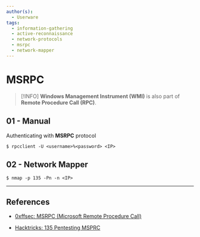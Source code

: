```yaml
---
author(s):
  - Userware
tags:
  - information-gathering
  - active-reconnaissance
  - network-protocols
  - msrpc
  - network-mapper
---
```

# MSRPC

> [!INFO]
> **Windows Management Instrument (WMI)** is also part of **Remote Procedure Call (RPC)**.

## 01 - Manual

Authenticating with **MSRPC** protocol

```
$ rpcclient -U <username>%<password> <IP>
```

## 02 - Network Mapper

```
$ nmap -p 135 -Pn -n <IP>
```

---
## References

- [0xffsec: MSRPC (Microsoft Remote Procedure Call)](https://0xffsec.com/handbook/services/msrpc/)

- [Hacktricks: 135 Pentesting MSPRC](https://book.hacktricks.xyz/pentesting/135-pentesting-msrpc)